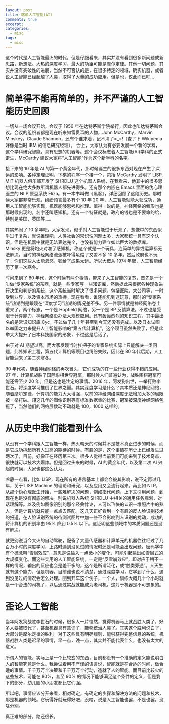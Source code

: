 ```yaml
---
layout: post
title: 瞎说人工智能(AI)
comments: true
excerpt: 
categories:
  - misc 
tags:
  - misc
---
```


这个时代是人工智能最火的时代，但是仔细看来，其实并没有看到很多新问题或新思路，新想法。大热的深度学习，最大的功臣可能是摩尔定律。其他一切问题，其实并没有突破性的进展，当然不可否认的是，在很多特定的领域，确实机器，或者说人工智能已经超越了人类，取得了大量的成功应用。但是也，仅此而已吧&#x2026;


# 简单得不能再简单的，并不严谨的人工智能历史回顾

一切从一场会议开始，会议于 1956 年在达特茅斯学院举行，因此也叫达特茅斯会议。会议的组织者都是现在听来如雷贯耳的人物，John McCarthy，Marvin Minskey，Claude Shannon，还有个谁来着，记不清了=\_=!（查了下 Wikipedia 好像是当时 IBM 的信息研究经理）。 会上，大家认为有必要发展一个新的学科，这个学科研究智能，具有思想的机器等。这个会议标志着人工智能(AI)学科的正式诞生，McCarthy 建议大家将“人工智能”作为这个新学科的名字。

接下来的 10 年是 AI 的第一个黄金年代，那时候诞生的很多东西对现在产生了深远的影响。各种定理证明，下棋的程序一个接一个，包括 McCarthy 发明了 LISP, MIT 机器人俱乐部开发了 SHRDLU 这个机器人系统，在我看来，他其中的很多思想比现在绝大多数所谓机器人都先进得多。还有那个内嵌在 Emacs 里面的伪心理医生的 NLP 原型系统 Eliza。有一本书叫做《黑客》，详细回顾了这段历史。那时候大家都非常乐观，纷纷预言最多有个 10 年 20 年，人工智能就能大获成功，通用人工智能能够实现，机器能够思考和推理。值得一说的是，神经网络的雏形也是那时候出现的，名字还叫感知机。还有一个特征就是，政府的钱也是不要命的给，特别是美国，英国等。。。

其实热闹了 10 多年吧，大家发现，似乎对人工智能过于乐观了，想像中的东西似乎过于复杂，就说推理吧，人类社会的常识性问题太多，大家都统一具有这个认识，但是在机器中就是无法表达完全，也没有能力建立如此巨大的数据库。Minsky 更是将炮火对准了感知机，称这个就是一个玩具，连简单的异或运算都无法解决。当时的神经网络流派被吓得龟缩了又差不多 10 多年。然后政府也不玩了，你们这些人太能忽悠，钱给了成果太远。所以大概从 1974 年起，人工智能经历了第一次寒冬。

时间来到了 80 年代，这个时候有两个事情，带来了人工智能的复苏，首先是一个叫做“专家系统”的东西，就是一些专家写一些知识库，然后据此来根据各种现象进行决策和判断的系统，这个系统当时解决了很多问题，包括医院，大公司等，一时受到业界，以及资本市场的热捧。现在看看，谁还能见到这玩意，那时的“专家系统”热潮到是跟现在“深度学习”热潮的情况差不多。另一件事情就是神经网络卷土重来了，两个标志，一个是 Hopfield 网络，另一个是 BP 反馈算法。不过也是受限于计算能力，神经网络没办法大规模应用。还有轰轰烈烈的知识工程，其中最出名的是常识知识库 Cyc，不过做了几十年甚至到今天还没有完成。以及日本试图以举国之力来提升人工智能影响的“第五代计算机”，这个项目虽然失败了，但是此举大大提升了日本科技国家的形象，不过这是后话了。

由于对 AI 期望过高，而大家发现当时扛把子的专家系统实际上只能解决一类问题，此外知识工程，第五代计算机等项目也纷纷失败，因此在 80 年代后期，人工智能迎来了第二次寒冬。

90 年代初，随着神经网络的再次冒头，它们成功的在一些行业获得不错的应用。97 年，计算机战胜了国际象棋世界冠军，那时候人们普遍认为，战胜围棋冠军可能还需至少 20 年。但是这也是注定的事情。2016 年，阿发狗出世，一举打败李世石。将深度学习推倒了世界之巅。其实深度学习是什么？其本质还是神经网络，随着摩尔定律，计算机的能力大大增强，以前的神经网络深度无法增加太多的局限被一举打破。翔这几年的图像识别等有标准数据集的比赛，冠军被深度神经网络包揽了，当然他们的网络层数动不动就是 100，1000 这样的。


# 从历史中我们能看到什么

从没有一个学科跟人工智能一样，热火朝天的时候并不是技术真正进步的时候，而是它成功挑起所有人过高的期待的时候。有趣的是，这个事情在历史上已经发生过两次了，目前，好像正在经历第三次。很多人觉得当前我们可能来到了技术奇点，很快就可以技术大爆炸。但是回过头来的时候，AI 的黄金年代，以及第二次 AI 兴起的时候，大家也都这么认为。

冷静一点看，比如 LISP，现在所有的语言基本上都会会被其影响，说不定再过几年，关于 LISP Machine 的理论和研究，以及应用又会流行起来。再比如 NLP，从那个伪心理医生开始，一些难解决的问题，例如指代问题，上下文引用问题，到现在也是没有彻底的解决。别说机器人系统 SHRDLU 中相关的通用任务规划，对话理解等。以及例如图像识别的那个经典悖论，人可以飞快的认识一堆照片中的熟人，但是计算机就只能一点点去匹配。这几天正好看到一个有趣的反人脸识别技术的报道，在人脸识别系统的待测试图片中加一些不会影响到人识别的扰动，成功的将计算机的识别率由 95% 降到 0.5% 以下。这证明这些领域中的本质问题还是没有解决。

就更别说当今大火的自动驾驶，配备了大量传感器和计算单元的机器往往经过了几百万小时的深度学习，上路时遇到没见过的情况时还是可能会出现问题。密码学中有个概念叫“雪崩效应”，意思是说输入一点微小的变化，可能引起输出如雪崩式的大规模变化。而这些实用的人工智能系统，一定是“反雪崩效应”，即对应于稍不一样的情况，输出的反应也会是差不多的，这个是所谓泛化，或“触类旁通”。人天生就有这个能力，但是机器，目前谁也说不清楚，通过深度学习，它学到了什么，遇到没见过的情况会怎么处理。回到开车这个例子，一个人，训练大概几十个小时就是一个合法的司机了，以后通过实战就能成为老司机，这对于机器是不可想象的。


# 歪论人工智能

当年阿发狗战胜李世石的时候，很多人一片惶然，觉得机器马上就战胜人类了，好多人要被取代了，甚至机器具有意识了，能够统治人类了。其实这个胜利说白了，大部分是摩尔定律的胜利。对于这些具有明确规则，能够获得完整信息的系统，机器战胜人类是迟早的事情，早一点，晚一点，其实并不能代表什么，也没有太大的意义。

所谓人的智能，实际上是一个比较玄的东西，目前都没有一个准确的定义能说明白人的智能究竟是什么。我尝试着用不严谨的语言说，智能就是在合适的时间，做合适的事情。千千万万个决策和千千万万个行动，造就了人的智能。而目前比较火的这些技术，可能在 80%，甚至 90% 的情况下能够满足这个条件的定义，但是剩下的部分，幼儿园的小朋友都比它们强。

所以吧，事情应该分开来看，相对确定，有确定的步骤和解决方法的问题和技术，那是机器的领域。它玩得好就玩得好吧，没啥，说是人工智能也罢，不是也罢。没啥分别。

真正难的部分，路还很长。
